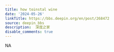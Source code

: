 ```yaml
---
title: how toinstal wine
date: '2024-05-26'
linkTitle: https://bbs.deepin.org/en/post/268472
source: deepin_bbs
description:  深度之家 
disable_comments: true
---
```

NA
